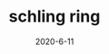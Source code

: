 ---
layout: semiterm
title: schling ring

pos: noun

phonetic: "[ shling ring ]"
ipa: "/ ʃlɪŋ ɹɪŋ /"

noun-desc1: A ring of liquid that has schling dripped around the base of a cup or container.
noun-ex1: When picking up the beer, my hand slightly brushed its schling ring.

date: 2020-6-11
neologist: Shawn, John
---